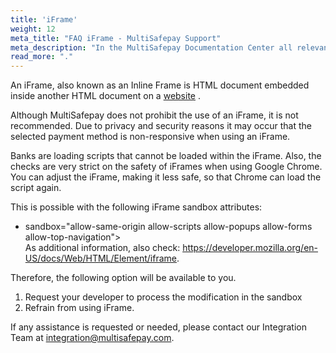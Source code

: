 ```yaml
---
title: 'iFrame'
weight: 12
meta_title: "FAQ iFrame - MultiSafepay Support"
meta_description: "In the MultiSafepay Documentation Center all relevant information regarding our Plugins and API. As well as Support pages for Payment Method, Tools and General Questions. You can also find the contact details of our Support Team and Integration Team."
read_more: "."
---
```

 
An iFrame, also known as an Inline Frame is HTML document embedded inside another HTML document on a [website](/faq/getting-started/glossary/#website) .
 
Although MultiSafepay does not prohibit the use of an iFrame, it is not recommended.
Due to privacy and security reasons it may occur that the selected payment method is non-responsive when using an iFrame.
 
Banks are loading scripts that cannot be loaded within the iFrame.
Also, the checks are very strict on the safety of iFrames when using Google Chrome.
You can adjust the iFrame, making it less safe, so that Chrome can load the script again.
 
This is possible with the following iFrame sandbox attributes:
 
* sandbox="allow-same-origin allow-scripts allow-popups allow-forms allow-top-navigation"> <br>
As additional information, also check: https://developer.mozilla.org/en-US/docs/Web/HTML/Element/iframe.
 
Therefore, the following option will be available to you.
 
1. Request your developer to process the modification in the sandbox
2. Refrain from using iFrame.
 
If any assistance is requested or needed, please contact our Integration Team at <integration@multisafepay.com>.
 

